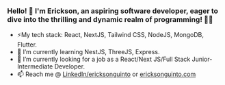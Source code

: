 ### Hello! 🎉 I'm Erickson, an aspiring software developer, eager to dive into the thrilling and dynamic realm of programming! 🚀🌐

- ⚡My tech stack: React, NextJS, Tailwind CSS, NodeJS, MongoDB, Flutter.
- 📖 I’m currently learning NestJS, ThreeJS, Express.
- 🔭 I’m currently looking for a job as a React/Next JS/Full Stack Junior-Intermediate Developer.
- 📫 Reach me @ [LinkedIn/ericksonguinto](https://www.linkedin.com/in/ericksonguinto/) or [ericksonguinto.com](https://ericksonguinto.vercel.app/)

<!--  [![LinkedIn Badge](https://img.shields.io/badge/LinkedIn-0077B5?style=for-the-badge&logo=linkedin&logoColor=white)](https://www.linkedin.com/in/ericksonguinto/) -->
<!--
**sonyerg/sonyerg** is a ✨ _special_ ✨ repository because its `README.md` (this file) appears on your GitHub profile.
Here are some ideas to get you started:
- 🔭 I’m currently working on ...
- 🌱 I’m currently learning ...
- 👯 I’m looking to collaborate on ...
- 🤔 I’m looking for help with ...
- 💬 Ask me about ...
- 📫 How to reach me: ...
- 😄 Pronouns: ...
- ⚡ Fun fact: ...
-->
